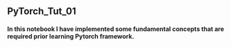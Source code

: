 ## PyTorch_Tut_01
#### In this notebook I have implemented some fundamental concepts that are required prior learning Pytorch framework.
####
